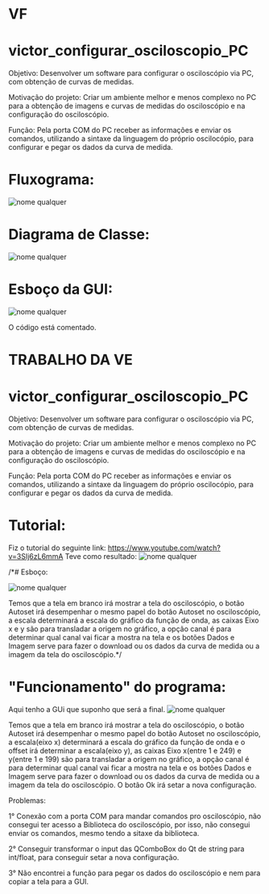 # VF
# victor_configurar_osciloscopio_PC

Objetivo: Desenvolver um software para configurar o osciloscópio via PC, com obtenção de curvas de medidas.

Motivação do projeto: Criar um ambiente melhor e menos complexo no PC para a obtenção de imagens e curvas de medidas do osciloscópio e na configuração do osciloscópio.

Função: Pela porta COM do PC receber as informações e enviar os comandos, utilizando a sintaxe da linguagem do próprio oscilocópio, para configurar e pegar os dados da curva de medida.

# Fluxograma:

![nome qualquer](Fluxograma_osciloscopio_VF.png)

# Diagrama de Classe:

![nome qualquer](Diagrama_de_classes_VF.png)

# Esboço da GUI:

![nome qualquer](Esboço.png)

O código está comentado.

# TRABALHO DA VE
# victor_configurar_osciloscopio_PC

Objetivo: Desenvolver um software para configurar o osciloscópio via PC, com obtenção de curvas de medidas.

Motivação do projeto: Criar um ambiente melhor e menos complexo no PC para a obtenção de imagens e curvas de medidas do osciloscópio e na configuração do osciloscópio.

Função: Pela porta COM do PC receber as informações e enviar os comandos, utilizando a sintaxe da linguagem do próprio oscilocópio, para configurar e pegar os dados da curva de medida.

# Tutorial: 
Fiz o tutorial do seguinte link: https://www.youtube.com/watch?v=3SIj6zL6mmA
Teve como resultado:
![nome qualquer](Tutorial.png)

/*# Esboço:

![nome qualquer](Esboço.png)

  Temos que a tela em branco irá mostrar a tela do osciloscópio, o botão Autoset irá desempenhar o mesmo papel do botão Autoset no osciloscópio, a escala determinará a escala do gráfico da função de onda, as caixas Eixo x e y são para transladar a origem no gráfico, a opção canal é para determinar qual canal vai ficar a mostra na tela e os botões Dados e Imagem serve para fazer o download ou os dados da curva de medida ou a imagem da tela do osciloscópio.*/

# "Funcionamento" do programa:

Aqui tenho a GUi que suponho que será a final.
![nome qualquer](Produtofinal.png)

  Temos que a tela em branco irá mostrar a tela do osciloscópio, o botão Autoset irá desempenhar o mesmo papel do botão Autoset no osciloscópio, a escala(eixo x) determinará a escala do gráfico da função de onda e o offset irá determinar a escala(eixo y), as caixas Eixo x(entre 1 e 249) e y(entre 1 e 199) são para transladar a origem no gráfico, a opção canal é para determinar qual canal vai ficar a mostra na tela e os botões Dados e Imagem serve para fazer o download ou os dados da curva de medida ou a imagem da tela do osciloscópio. O botão Ok irá setar a nova configuração.
  
  Problemas: 
 
 1° Conexão com a porta COM para mandar comandos pro osciloscópio, não consegui ter acesso a Biblioteca do osciloscópio, por isso, não consegui enviar os comandos, mesmo tendo a sitaxe da biblioteca.
  
  2° Conseguir transformar o input das QComboBox do Qt de string para int/float, para conseguir setar a nova configuração.

3° Não encontrei a função para pegar os dados do osciloscópio e nem para copiar a tela para a GUI.
